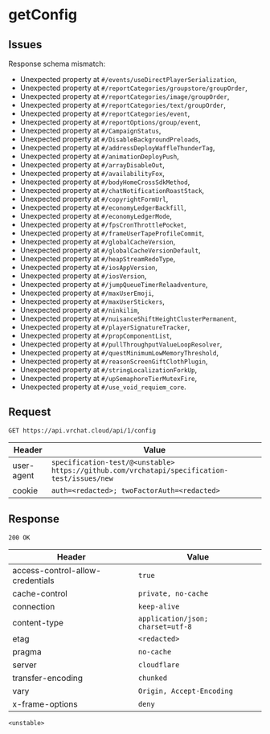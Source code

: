 # getConfig

## Issues
Response schema mismatch:
* Unexpected property at ``#/events/useDirectPlayerSerialization``,
* Unexpected property at ``#/reportCategories/groupstore/groupOrder``,
* Unexpected property at ``#/reportCategories/image/groupOrder``,
* Unexpected property at ``#/reportCategories/text/groupOrder``,
* Unexpected property at ``#/reportCategories/event``,
* Unexpected property at ``#/reportOptions/group/event``,
* Unexpected property at ``#/CampaignStatus``,
* Unexpected property at ``#/DisableBackgroundPreloads``,
* Unexpected property at ``#/addressDeployWaffleThunderTag``,
* Unexpected property at ``#/animationDeployPush``,
* Unexpected property at ``#/arrayDisableOut``,
* Unexpected property at ``#/availabilityFox``,
* Unexpected property at ``#/bodyHomeCrossSdkMethod``,
* Unexpected property at ``#/chatNotificationRoastStack``,
* Unexpected property at ``#/copyrightFormUrl``,
* Unexpected property at ``#/economyLedgerBackfill``,
* Unexpected property at ``#/economyLedgerMode``,
* Unexpected property at ``#/fpsCronThrottlePocket``,
* Unexpected property at ``#/frameUserTapeProfileCommit``,
* Unexpected property at ``#/globalCacheVersion``,
* Unexpected property at ``#/globalCacheVersionDefault``,
* Unexpected property at ``#/heapStreamRedoType``,
* Unexpected property at ``#/iosAppVersion``,
* Unexpected property at ``#/iosVersion``,
* Unexpected property at ``#/jumpQueueTimerRelaadventure``,
* Unexpected property at ``#/maxUserEmoji``,
* Unexpected property at ``#/maxUserStickers``,
* Unexpected property at ``#/ninkilim``,
* Unexpected property at ``#/nuisanceShiftHeightClusterPermanent``,
* Unexpected property at ``#/playerSignatureTracker``,
* Unexpected property at ``#/propComponentList``,
* Unexpected property at ``#/pullThroughputValueLoopResolver``,
* Unexpected property at ``#/questMinimumLowMemoryThreshold``,
* Unexpected property at ``#/reasonScreenGiftClothPlugin``,
* Unexpected property at ``#/stringLocalizationForkUp``,
* Unexpected property at ``#/upSemaphoreTierMutexFire``,
* Unexpected property at ``#/use_void_requiem_core``.
## Request
`GET https://api.vrchat.cloud/api/1/config`

| Header | Value |
| ------ | ----- |
| user-agent | `specification-test/@<unstable> https://github.com/vrchatapi/specification-test/issues/new` |
| cookie | `auth=<redacted>; twoFactorAuth=<redacted>` |


## Response
`200 OK`

| Header | Value |
| ------ | ----- |
| access-control-allow-credentials | `true` |
| cache-control | `private, no-cache` |
| connection | `keep-alive` |
| content-type | `application/json; charset=utf-8` |
| etag | `<redacted>` |
| pragma | `no-cache` |
| server | `cloudflare` |
| transfer-encoding | `chunked` |
| vary | `Origin, Accept-Encoding` |
| x-frame-options | `deny` |

```jsonc
<unstable>
```
